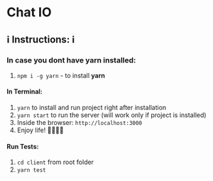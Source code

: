 # Chat IO

## ℹ️️ Instructions: ℹ️

### In case you dont have yarn installed:
1. `npm i -g yarn` - to install **yarn**

#### In Terminal:
1. `yarn` to install and run project right after installation
1. `yarn start` to run the server (will work only if project is installed)
1. Inside the browser: `http://localhost:3000`
1. Enjoy life! 👩‍💻🌴🍹

#### Run Tests:
1. `cd client` from root folder
1. `yarn test`